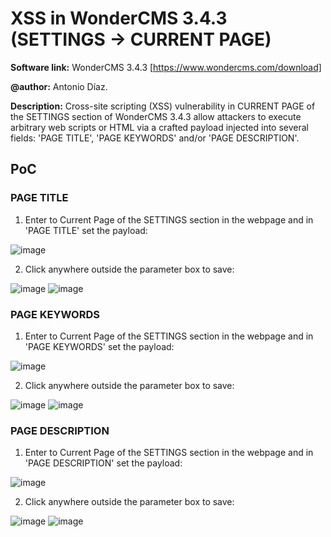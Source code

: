 # XSS in WonderCMS 3.4.3 (SETTINGS -> CURRENT PAGE)
**Software link:** WonderCMS 3.4.3 [https://www.wondercms.com/download]

**@author:** Antonio Díaz.

**Description:** Cross-site scripting (XSS) vulnerability in CURRENT PAGE of the SETTINGS section of WonderCMS 3.4.3 allow attackers to execute arbitrary web scripts or HTML via a crafted payload injected into several fields: 'PAGE TITLE', 'PAGE KEYWORDS' and/or 'PAGE DESCRIPTION'.

## PoC
### PAGE TITLE
1. Enter to Current Page of the SETTINGS section in the webpage and in 'PAGE TITLE' set the payload:

![image](https://github.com/adiapera/xss_current_page_wondercms_3.4.3/assets/165512291/07b89ca6-806d-46da-9b46-8db047ec1cc2)

2. Click anywhere outside the parameter box to save:

![image](https://github.com/adiapera/xss_current_page_wondercms_3.4.3/assets/165512291/fb368df0-d56d-41f2-b10d-6b62b7d8fce1)
![image](https://github.com/adiapera/xss_current_page_wondercms_3.4.3/assets/165512291/4685f287-56b5-4ce1-86df-7da714fe1b53)
 


### PAGE KEYWORDS
1. Enter to Current Page of the SETTINGS section in the webpage and in 'PAGE KEYWORDS' set the payload:

![image](https://github.com/adiapera/xss_current_page_wondercms_3.4.3/assets/165512291/67a20e0b-0f01-4233-99de-d8cfa86820aa)

2. Click anywhere outside the parameter box to save:

![image](https://github.com/adiapera/xss_current_page_wondercms_3.4.3/assets/165512291/ea84c79a-a2cb-4118-b039-8f8b9883db4b)
![image](https://github.com/adiapera/xss_current_page_wondercms_3.4.3/assets/165512291/5c7219df-d602-44bc-9d0f-b1515f179c5a)
 


### PAGE DESCRIPTION
1. Enter to Current Page of the SETTINGS section in the webpage and in 'PAGE DESCRIPTION' set the payload:

![image](https://github.com/adiapera/xss_current_page_wondercms_3.4.3/assets/165512291/10fc57bc-805c-423c-a8ef-bbc2fd03fc85)

2. Click anywhere outside the parameter box to save:

![image](https://github.com/adiapera/xss_current_page_wondercms_3.4.3/assets/165512291/e83e3211-6a35-4958-9160-b8af27e666fc)
![image](https://github.com/adiapera/xss_current_page_wondercms_3.4.3/assets/165512291/6bdcd442-4946-4caf-b798-987123e60bca)
 

